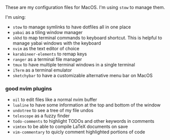 These are my configuration files for MacOS. I'm using `stow` to manage them.

I'm using:
- `stow` to manage symlinks to have dotfiles all in one place
- `yabai` as a tiling window manager
- `skhd` to map terminal commands to keyboard shortcut. This is helpful to manage yabai windows with the keyboard
- `nvim` as the text editor of choice
- `karabineer-elements` to remap keys
- `ranger` as a terminal file manager
- `tmux` to have multiple terminal windows in a single terminal
- `iTerm` as a terminal emulator
- `sketchybar` to have a customizable alternative menu bar on MacOS

### good nvim plugins

- `oil` to edit files like a normal nvim buffer
- `lualine` to have some information at the top and bottom of the window
- `undotree` to see a tree of my file undos
- `telescope` as a fuzzy finder
- `todo-comments` to highlight TODOs and other keywords in comments
- `vimtex` to be able to compile LaTeX documents on save
- `vim-commentary` to quicly comment highlighted portions of code

